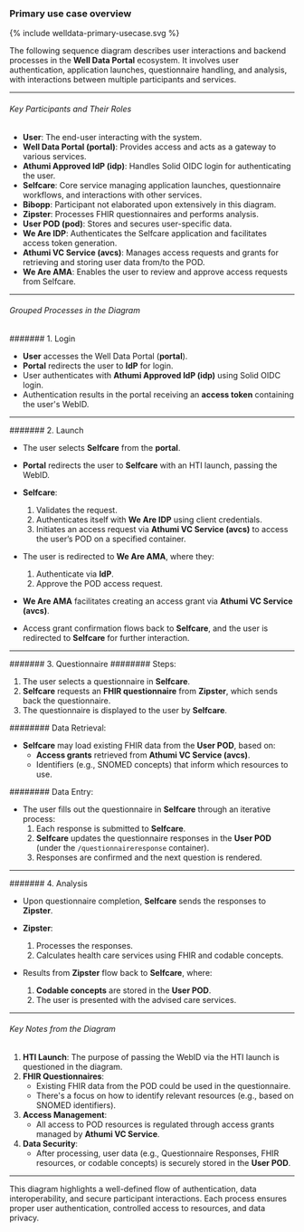 ### Primary use case overview

{% include welldata-primary-usecase.svg %}

The following sequence diagram describes user interactions and backend processes in the **Well Data Portal** ecosystem. It involves user authentication, application launches, questionnaire handling, and analysis, with interactions between multiple participants and services.

---

###### Key Participants and Their Roles
- **User**: The end-user interacting with the system.
- **Well Data Portal (portal)**: Provides access and acts as a gateway to various services.
- **Athumi Approved IdP (idp)**: Handles Solid OIDC login for authenticating the user.
- **Selfcare**: Core service managing application launches, questionnaire workflows, and interactions with other services.
- **Bibopp**: Participant not elaborated upon extensively in this diagram.
- **Zipster**: Processes FHIR questionnaires and performs analysis.
- **User POD (pod)**: Stores and secures user-specific data.
- **We Are IDP**: Authenticates the Selfcare application and facilitates access token generation.
- **Athumi VC Service (avcs)**: Manages access requests and grants for retrieving and storing user data from/to the POD.
- **We Are AMA**: Enables the user to review and approve access requests from Selfcare.

---

###### Grouped Processes in the Diagram

####### 1. Login
- **User** accesses the Well Data Portal (**portal**).
- **Portal** redirects the user to **IdP** for login.
- User authenticates with **Athumi Approved IdP (idp)** using Solid OIDC login.
- Authentication results in the portal receiving an **access token** containing the user's WebID.

---

####### 2. Launch
- The user selects **Selfcare** from the **portal**.
- **Portal** redirects the user to **Selfcare** with an HTI launch, passing the WebID.
- **Selfcare**:
  1. Validates the request.
  2. Authenticates itself with **We Are IDP** using client credentials.
  3. Initiates an access request via **Athumi VC Service (avcs)** to access the user’s POD on a specified container.

- The user is redirected to **We Are AMA**, where they:
  1. Authenticate via **IdP**.
  2. Approve the POD access request.

- **We Are AMA** facilitates creating an access grant via **Athumi VC Service (avcs)**.
- Access grant confirmation flows back to **Selfcare**, and the user is redirected to **Selfcare** for further interaction.

---

####### 3. Questionnaire
######## Steps:
1. The user selects a questionnaire in **Selfcare**.
2. **Selfcare** requests an **FHIR questionnaire** from **Zipster**, which sends back the questionnaire.
3. The questionnaire is displayed to the user by **Selfcare**.

######## Data Retrieval:
- **Selfcare** may load existing FHIR data from the **User POD**, based on:
  - **Access grants** retrieved from **Athumi VC Service (avcs)**.
  - Identifiers (e.g., SNOMED concepts) that inform which resources to use.

######## Data Entry:
- The user fills out the questionnaire in **Selfcare** through an iterative process:
  1. Each response is submitted to **Selfcare**.
  2. **Selfcare** updates the questionnaire responses in the **User POD** (under the `/questionnaireresponse` container).
  3. Responses are confirmed and the next question is rendered.

---

####### 4. Analysis
- Upon questionnaire completion, **Selfcare** sends the responses to **Zipster**.
- **Zipster**:
  1. Processes the responses.
  2. Calculates health care services using FHIR and codable concepts.

- Results from **Zipster** flow back to **Selfcare**, where:
  1. **Codable concepts** are stored in the **User POD**.
  2. The user is presented with the advised care services.

---

###### Key Notes from the Diagram
1. **HTI Launch**: The purpose of passing the WebID via the HTI launch is questioned in the diagram.
2. **FHIR Questionnaires**:
   - Existing FHIR data from the POD could be used in the questionnaire.
   - There's a focus on how to identify relevant resources (e.g., based on SNOMED identifiers).
3. **Access Management**:
   - All access to POD resources is regulated through access grants managed by **Athumi VC Service**.
4. **Data Security**:
   - After processing, user data (e.g., Questionnaire Responses, FHIR resources, or codable concepts) is securely stored in the **User POD**.

---

This diagram highlights a well-defined flow of authentication, data interoperability, and secure participant interactions. Each process ensures proper user authentication, controlled access to resources, and data privacy.
